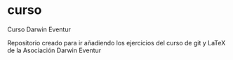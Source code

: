 # curso
Curso Darwin Eventur

Repositorio creado para ir añadiendo los ejercicios del curso de git y LaTeX de la Asociación Darwin Eventur
